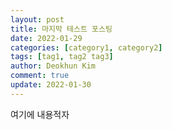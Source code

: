 ```yaml
---
layout: post
title: 마지막 테스트 포스팅
date: 2022-01-29
categories: [category1, category2]
tags: [tag1, tag2 tag3]
author: Deokhun Kim
comment: true
update: 2022-01-30
---
```


여기에 내용적자
